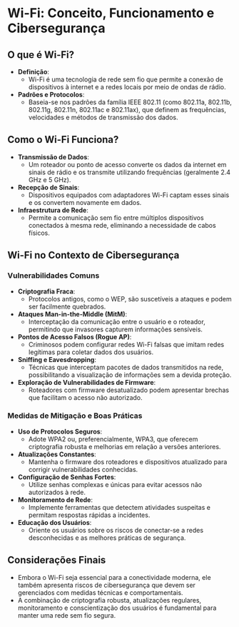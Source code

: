 # Wi-Fi: Conceito, Funcionamento e Cibersegurança

## O que é Wi-Fi?
- **Definição**:  
  - Wi-Fi é uma tecnologia de rede sem fio que permite a conexão de dispositivos à internet e a redes locais por meio de ondas de rádio.
- **Padrões e Protocolos**:  
  - Baseia-se nos padrões da família IEEE 802.11 (como 802.11a, 802.11b, 802.11g, 802.11n, 802.11ac e 802.11ax), que definem as frequências, velocidades e métodos de transmissão dos dados.

## Como o Wi-Fi Funciona?
- **Transmissão de Dados**:  
  - Um roteador ou ponto de acesso converte os dados da internet em sinais de rádio e os transmite utilizando frequências (geralmente 2.4 GHz e 5 GHz).
- **Recepção de Sinais**:  
  - Dispositivos equipados com adaptadores Wi-Fi captam esses sinais e os convertem novamente em dados.
- **Infraestrutura de Rede**:  
  - Permite a comunicação sem fio entre múltiplos dispositivos conectados à mesma rede, eliminando a necessidade de cabos físicos.

## Wi-Fi no Contexto de Cibersegurança
### Vulnerabilidades Comuns
- **Criptografia Fraca**:  
  - Protocolos antigos, como o WEP, são suscetíveis a ataques e podem ser facilmente quebrados.
- **Ataques Man-in-the-Middle (MitM)**:  
  - Interceptação da comunicação entre o usuário e o roteador, permitindo que invasores capturem informações sensíveis.
- **Pontos de Acesso Falsos (Rogue AP)**:  
  - Criminosos podem configurar redes Wi-Fi falsas que imitam redes legítimas para coletar dados dos usuários.
- **Sniffing e Eavesdropping**:  
  - Técnicas que interceptam pacotes de dados transmitidos na rede, possibilitando a visualização de informações sem a devida proteção.
- **Exploração de Vulnerabilidades de Firmware**:  
  - Roteadores com firmware desatualizado podem apresentar brechas que facilitam o acesso não autorizado.

### Medidas de Mitigação e Boas Práticas
- **Uso de Protocolos Seguros**:  
  - Adote WPA2 ou, preferencialmente, WPA3, que oferecem criptografia robusta e melhorias em relação a versões anteriores.
- **Atualizações Constantes**:  
  - Mantenha o firmware dos roteadores e dispositivos atualizado para corrigir vulnerabilidades conhecidas.
- **Configuração de Senhas Fortes**:  
  - Utilize senhas complexas e únicas para evitar acessos não autorizados à rede.
- **Monitoramento de Rede**:  
  - Implemente ferramentas que detectem atividades suspeitas e permitam respostas rápidas a incidentes.
- **Educação dos Usuários**:  
  - Oriente os usuários sobre os riscos de conectar-se a redes desconhecidas e as melhores práticas de segurança.

## Considerações Finais
- Embora o Wi-Fi seja essencial para a conectividade moderna, ele também apresenta riscos de cibersegurança que devem ser gerenciados com medidas técnicas e comportamentais.
- A combinação de criptografia robusta, atualizações regulares, monitoramento e conscientização dos usuários é fundamental para manter uma rede sem fio segura.